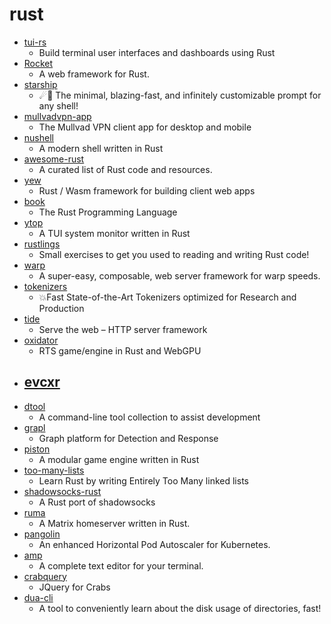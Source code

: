 # rust
- [tui-rs](https://github.com/fdehau/tui-rs)
  - Build terminal user interfaces and dashboards using Rust
- [Rocket](https://github.com/SergioBenitez/Rocket)
  - A web framework for Rust.
- [starship](https://github.com/starship/starship)
  - ☄🌌️ The minimal, blazing-fast, and infinitely customizable prompt for any shell!
- [mullvadvpn-app](https://github.com/mullvad/mullvadvpn-app)
  - The Mullvad VPN client app for desktop and mobile
- [nushell](https://github.com/nushell/nushell)
  - A modern shell written in Rust
- [awesome-rust](https://github.com/rust-unofficial/awesome-rust)
  - A curated list of Rust code and resources.
- [yew](https://github.com/yewstack/yew)
  - Rust / Wasm framework for building client web apps
- [book](https://github.com/rust-lang/book)
  - The Rust Programming Language
- [ytop](https://github.com/cjbassi/ytop)
  - A TUI system monitor written in Rust
- [rustlings](https://github.com/rust-lang/rustlings)
  - Small exercises to get you used to reading and writing Rust code!
- [warp](https://github.com/seanmonstar/warp)
  - A super-easy, composable, web server framework for warp speeds.
- [tokenizers](https://github.com/huggingface/tokenizers)
  - 💥Fast State-of-the-Art Tokenizers optimized for Research and Production
- [tide](https://github.com/http-rs/tide)
  - Serve the web – HTTP server framework
- [oxidator](https://github.com/Ruddle/oxidator)
  - RTS game/engine in Rust and WebGPU
- [evcxr](https://github.com/google/evcxr)
  - 
- [dtool](https://github.com/guoxbin/dtool)
  - A command-line tool collection to assist development
- [grapl](https://github.com/insanitybit/grapl)
  - Graph platform for Detection and Response
- [piston](https://github.com/PistonDevelopers/piston)
  - A modular game engine written in Rust
- [too-many-lists](https://github.com/rust-unofficial/too-many-lists)
  - Learn Rust by writing Entirely Too Many linked lists
- [shadowsocks-rust](https://github.com/shadowsocks/shadowsocks-rust)
  - A Rust port of shadowsocks
- [ruma](https://github.com/ruma/ruma)
  - A Matrix homeserver written in Rust.
- [pangolin](https://github.com/dpeckett/pangolin)
  - An enhanced Horizontal Pod Autoscaler for Kubernetes.
- [amp](https://github.com/jmacdonald/amp)
  - A complete text editor for your terminal.
- [crabquery](https://github.com/Gonzih/crabquery)
  - JQuery for Crabs
- [dua-cli](https://github.com/Byron/dua-cli)
  - A tool to conveniently learn about the disk usage of directories, fast!
